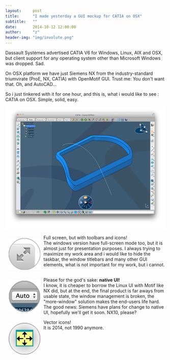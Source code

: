 ```yaml
---
layout:     post
title:      "I made yesterday a GUI mockup for CATIA on OSX"
subtitle:   ""
date:       2014-10-12 12:00:00
author:     "z"
header-img: "img/involute.png"
---
```


<p>Dassault Systémes advertised CATIA V6 for Windows, Linux, AIX and OSX, but client support for any operating system other than Microsoft Windows was dropped. Sad.</p>

<p>On OSX platform we have just Siemens NX from the industry-standard triumvirate (ProE, NX, CATIA) with OpenMotif GUI. Trust me: You don't want that. Oh, and AutoCAD...</p>

<p>So i just tinkered with it for one hour, and this is, what i would like to see : CATIA on OSX. Simple, solid, easy.</p>

<img src="/img/CATIA_MAC.png" />

<img align="left" src="/img/full_screen.png" style="padding:10px;"/> Full screen, but with toolbars and icons!<br />
The windows version have full-screen mode too, but it is almost just for presentation purposes. I always trying to maximize my work area and i would like to hide the taskbar, the window titlebars and many other GUI elements, what is not important for my work, but i cannot. <br /><br />

<img align="left" src="/img/gui.png" style="padding:10px;"/> Please for the god's sake: **native UI!**<br />
I know, it is cheaper to borrow the Linux UI with Motif like NX did, but at the end, the final product is far aways from usable state, the window management is broken, the "more-window" solution makes the end-users life hard. The good news: Siemens have plans for change to native UI, hopefully we'll get it soon. NX10, please?<br />

<img align="left" src="/img/icons.png" style="padding:10px;"/> Vector icons!<br />
It is 2014, not 1990 anymore.<br /><br />
